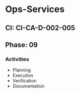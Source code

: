 # Ops-Services

## CI: CI-CA-D-002-005
## Phase: 09

### Activities
- Planning
- Execution
- Verification
- Documentation
